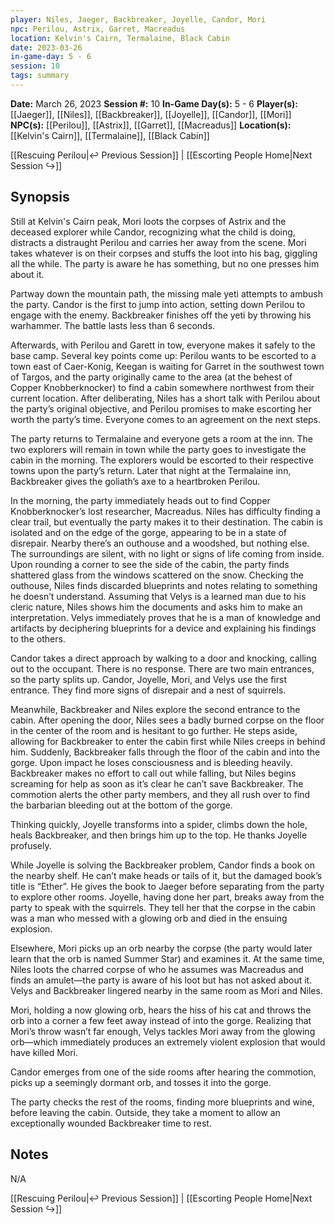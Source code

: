 ```yaml
---
player: Niles, Jaeger, Backbreaker, Joyelle, Candor, Mori
npc: Perilou, Astrix, Garret, Macreadus
location: Kelvin's Cairn, Termalaine, Black Cabin
date: 2023-03-26
in-game-day: 5 - 6
session: 10
tags: summary
---
```


**Date:** March 26, 2023
**Session #:** 10
**In-Game Day(s):** 5 - 6
**Player(s):** [[Jaeger]], [[Niles]], [[Backbreaker]], [[Joyelle]], [[Candor]], [[Mori]]
**NPC(s):** [[Perilou]], [[Astrix]], [[Garret]], [[Macreadus]]
**Location(s):** [[Kelvin's Cairn]], [[Termalaine]], [[Black Cabin]]

[[Rescuing Perilou|↩️ Previous Session]] | [[Escorting People Home|Next Session ↪️]]

## Synopsis
Still at Kelvin's Cairn peak, Mori loots the corpses of Astrix and the deceased explorer while Candor, recognizing what the child is doing, distracts a distraught Perilou and carries her away from the scene. Mori takes whatever is on their corpses and stuffs the loot into his bag, giggling all the while. The party is aware he has something, but no one presses him about it.

Partway down the mountain path, the missing male yeti attempts to ambush the party. Candor is the first to jump into action, setting down Perilou to engage with the enemy. Backbreaker finishes off the yeti by throwing his warhammer. The battle lasts less than 6 seconds.

Afterwards, with Perilou and Garett in tow, everyone makes it safely to the base camp. Several key points come up: Perilou wants to be escorted to a town east of Caer-Konig, Keegan is waiting for Garret in the southwest town of Targos, and the party originally came to the area (at the behest of Copper Knobberknocker) to find a cabin somewhere northwest from their current location. After deliberating, Niles has a short talk with Perilou about the party’s original objective, and Perilou promises to make escorting her worth the party’s time. Everyone comes to an agreement on the next steps.

The party returns to Termalaine and everyone gets a room at the inn. The two explorers will remain in town while the party goes to investigate the cabin in the morning. The explorers would be escorted to their respective towns upon the party’s return. Later that night at the Termalaine inn, Backbreaker gives the goliath’s axe to a heartbroken Perilou.

In the morning, the party immediately heads out to find Copper Knobberknocker’s lost researcher, Macreadus. Niles has difficulty finding a clear trail, but eventually the party makes it to their destination. The cabin is isolated and on the edge of the gorge, appearing to be in a state of disrepair. Nearby there’s an outhouse and a woodshed, but nothing else. The surroundings are silent, with no light or signs of life coming from inside. Upon rounding a corner to see the side of the cabin, the party finds shattered glass from the windows scattered on the snow. Checking the outhouse, Niles finds discarded blueprints and notes relating to something he doesn’t understand. Assuming that Velys is a learned man due to his cleric nature, Niles shows him the documents and asks him to make an interpretation. Velys immediately proves that he is a man of knowledge and artifacts by deciphering blueprints for a device and explaining his findings to the others.

Candor takes a direct approach by walking to a door and knocking, calling out to the occupant. There is no response. There are two main entrances, so the party splits up. Candor, Joyelle, Mori, and Velys use the first entrance. They find more signs of disrepair and a nest of squirrels.

Meanwhile, Backbreaker and Niles explore the second entrance to the cabin. After opening the door, Niles sees a badly burned corpse on the floor in the center of the room and is hesitant to go further. He steps aside, allowing for Backbreaker to enter the cabin first while Niles creeps in behind him. Suddenly, Backbreaker falls through the floor of the cabin and into the gorge. Upon impact he loses consciousness and is bleeding heavily. Backbreaker makes no effort to call out while falling, but Niles begins screaming for help as soon as it’s clear he can’t save Backbreaker. The commotion alerts the other party members, and they all rush over to find the barbarian bleeding out at the bottom of the gorge.

Thinking quickly, Joyelle transforms into a spider, climbs down the hole, heals Backbreaker, and then brings him up to the top. He thanks Joyelle profusely.

While Joyelle is solving the Backbreaker problem, Candor finds a book on the nearby shelf. He can’t make heads or tails of it, but the damaged book’s title is “Ether”. He gives the book to Jaeger before separating from the party to explore other rooms. Joyelle, having done her part, breaks away from the party to speak with the squirrels. They tell her that the corpse in the cabin was a man who messed with a glowing orb and died in the ensuing explosion.

Elsewhere, Mori picks up an orb nearby the corpse (the party would later learn that the orb is named Summer Star) and examines it. At the same time, Niles loots the charred corpse of who he assumes was Macreadus and finds an amulet—the party is aware of his loot but has not asked about it. Velys and Backbreaker lingered nearby in the same room as Mori and Niles.

Mori, holding a now glowing orb, hears the hiss of his cat and throws the orb into a corner a few feet away instead of into the gorge. Realizing that Mori’s throw wasn’t far enough, Velys tackles Mori away from the glowing orb—which immediately produces an extremely violent explosion that would have killed Mori.

Candor emerges from one of the side rooms after hearing the commotion, picks up a seemingly dormant orb, and tosses it into the gorge.

The party checks the rest of the rooms, finding more blueprints and wine, before leaving the cabin. Outside, they take a moment to allow an exceptionally wounded Backbreaker time to rest.

## Notes
N/A

[[Rescuing Perilou|↩️ Previous Session]] | [[Escorting People Home|Next Session ↪️]]
